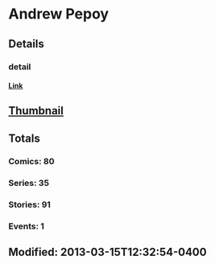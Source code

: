 # Andrew  Pepoy 
## Details
### detail
#### [Link](http://marvel.com/comics/creators/2088/andrew_pepoy?utm_campaign=apiRef&utm_source=225578a89fc76f3d20fbffda5d17a88d)
## [Thumbnail](http://i.annihil.us/u/prod/marvel/i/mg/c/00/4bb6e3bb34a85.jpg)
## Totals
### Comics: 80
### Series: 35
### Stories: 91
### Events: 1
## Modified: 2013-03-15T12:32:54-0400